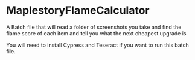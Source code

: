 # MaplestoryFlameCalculator
A Batch file that will read a folder of screenshots you take and find the flame score of each item and tell you what the next cheapest upgrade is

You will need to install Cypress and Teseract if you want to run this batch file.
